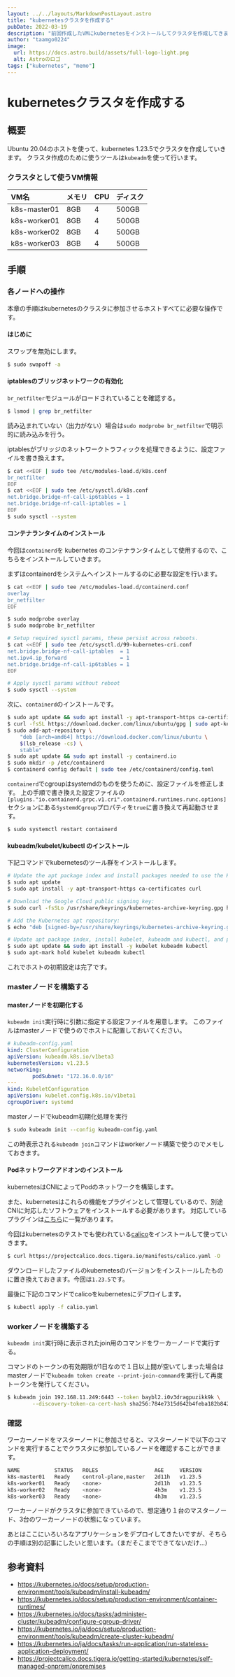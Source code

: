 ```yaml
---
layout: ../../layouts/MarkdownPostLayout.astro
title: "kubernetesクラスタを作成する"
pubDate: 2022-03-19
description: "前回作成したVMにkubernetesをインストールしてクラスタを作成してきます"
author: "taamgo0224"
image:
  url: https://docs.astro.build/assets/full-logo-light.png
  alt: Astroのロゴ
tags: ["kubernetes", "memo"]
---
```

# kubernetesクラスタを作成する

## 概要

Ubuntu 20.04のホストを使って、kubernetes 1.23.5でクラスタを作成していきます。
クラスタ作成のために使うツールは`kubeadm`を使って行います。

### クラスタとして使うVM情報

|VM名|メモリ|CPU|ディスク|
|:---|:---|:---|:---|
|k8s-master01|8GB|4|500GB|
|k8s-worker01|8GB|4|500GB|
|k8s-worker02|8GB|4|500GB|
|k8s-worker03|8GB|4|500GB|


## 手順

### 各ノードへの操作

本章の手順はkubernetesのクラスタに参加させるホストすべてに必要な操作です。

#### はじめに

スワップを無効にします。

```bash
$ sudo swapoff -a
```

#### iptablesのブリッジネットワークの有効化

`br_netfilter`モジュールがロードされていることを確認する。

```bash
$ lsmod | grep br_netfilter
```

読み込まれていない（出力がない）場合は`sudo modprobe br_netfilter`で明示的に読み込みを行う。

iptablesがブリッジのネットワークトラフィックを処理できるように、設定ファイルを書き換えます。

```bash
$ cat <<EOF | sudo tee /etc/modules-load.d/k8s.conf
br_netfilter
EOF
$ cat <<EOF | sudo tee /etc/sysctl.d/k8s.conf
net.bridge.bridge-nf-call-ip6tables = 1
net.bridge.bridge-nf-call-iptables = 1
EOF
$ sudo sysctl --system
```

#### コンテナランタイムのインストール

今回は`containerd`を kubernetes のコンテナランタイムとして使用するので、こちらをインストールしていきます。

まずはcontainerdをシステムへインストールするのに必要な設定を行います。

```bash
$ cat <<EOF | sudo tee /etc/modules-load.d/containerd.conf
overlay
br_netfilter
EOF

$ sudo modprobe overlay
$ sudo modprobe br_netfilter

# Setup required sysctl params, these persist across reboots.
$ cat <<EOF | sudo tee /etc/sysctl.d/99-kubernetes-cri.conf
net.bridge.bridge-nf-call-iptables  = 1
net.ipv4.ip_forward                 = 1
net.bridge.bridge-nf-call-ip6tables = 1
EOF

# Apply sysctl params without reboot
$ sudo sysctl --system
```

次に、`containerd`のインストールです。

```bash
$ sudo apt update && sudo apt install -y apt-transport-https ca-certificates curl software-properties-common
$ curl -fsSL https://download.docker.com/linux/ubuntu/gpg | sudo apt-key add -
$ sudo add-apt-repository \
    "deb [arch=amd64] https://download.docker.com/linux/ubuntu \
    $(lsb_release -cs) \
    stable"
$ sudo apt update && sudo apt install -y containerd.io
$ sudo mkdir -p /etc/containerd
$ containerd config default | sudo tee /etc/containerd/config.toml
```

`containerd`でcgroupはsystemdのものを使うために、設定ファイルを修正します。
上の手順で書き換えた設定ファイルの`[plugins."io.containerd.grpc.v1.cri".containerd.runtimes.runc.options]`セクションにある`SystemdCgroup`プロパティを`true`に書き換えて再起動させます。

```$bash
$ sudo systemctl restart containerd
```

#### kubeadm/kubelet/kubectl のインストール

下記コマンドでkubernetesのツール群をインストールします。

```bash
# Update the apt package index and install packages needed to use the Kubernetes apt repository:
$ sudo apt update
$ sudo apt install -y apt-transport-https ca-certificates curl

# Download the Google Cloud public signing key:
$ sudo curl -fsSLo /usr/share/keyrings/kubernetes-archive-keyring.gpg https://packages.cloud.google.com/apt/doc/apt-key.gpg

# Add the Kubernetes apt repository:
$ echo "deb [signed-by=/usr/share/keyrings/kubernetes-archive-keyring.gpg] https://apt.kubernetes.io/ kubernetes-xenial main" | sudo tee /etc/apt/sources.list.d/kubernetes.list

# Update apt package index, install kubelet, kubeadm and kubectl, and pin their version
$ sudo apt update && sudo apt install -y kubelet kubeadm kubectl
$ sudo apt-mark hold kubelet kubeadm kubectl
```

これでホストの初期設定は完了です。

### masterノードを構築する

#### masterノードを初期化する

`kubeadm init`実行時に引数に指定する設定ファイルを用意します。
このファイルはmasterノードで使うのでホストに配置しておいてください。

```yaml
# kubeadm-config.yaml
kind: ClusterConfiguration
apiVersion: kubeadm.k8s.io/v1beta3
kubernetesVersion: v1.23.5
networking:
        podSubnet: "172.16.0.0/16"
---
kind: KubeletConfiguration
apiVersion: kubelet.config.k8s.io/v1beta1
cgroupDriver: systemd
```

masterノードでkubeadm初期化処理を実行

```bash
$ sudo kubeadm init --config kubeadm-config.yaml
```

この時表示される`kubeadm join`コマンドはworkerノード構築で使うのでメモしておきます。

#### Podネットワークアドオンのインストール

kubernetesはCNIによってPodのネットワークを構築します。

また、kubernetesはこれらの機能をプラグインとして管理しているので、別途CNIに対応したソフトウェアをインストールする必要があります。
対応しているプラグインは[こちら](https://kubernetes.io/docs/concepts/cluster-administration/networking/)に一覧があります。

今回はkubernetesのテストでも使われている[calico](https://projectcalico.docs.tigera.io/about/about-calico)をインストールして使っていきます。

```bash
$ curl https://projectcalico.docs.tigera.io/manifests/calico.yaml -O
```

ダウンロードしたファイルのkubernetesのバージョンをインストールしたものに置き換えておきます。今回は`1.23.5`です。

最後に下記のコマンドでcalicoをkubernetesにデプロイします。

```bash
$ kubectl apply -f calio.yaml
```

### workerノードを構築する

`kubeadm init`実行時に表示されたjoin用のコマンドをワーカーノードで実行する。

コマンドのトークンの有効期限が1日なので１日以上間が空いてしまった場合はmasterノードで`kubeadm token create --print-join-command`を実行して再度トークンを発行してください。

```bash
$ kubeadm join 192.168.11.249:6443 --token baybl2.i0v3dragpuzikk9k \
        --discovery-token-ca-cert-hash sha256:784e7315d642b4feba182b8422d1d48fac3cba2cad5356481ddd3829eacce643
```

### 確認

ワーカーノードをマスターノードに参加させると、マスターノードで以下のコマンドを実行することでクラスタに参加しているノードを確認することができます。

```bash
NAME           STATUS   ROLES                  AGE     VERSION
k8s-master01   Ready    control-plane,master   2d11h   v1.23.5
k8s-worker01   Ready    <none>                 2d11h   v1.23.5
k8s-worker02   Ready    <none>                 4h3m    v1.23.5
k8s-worker03   Ready    <none>                 4h3m    v1.23.5
```

ワーカーノードがクラスタに参加できているので、想定通り１台のマスターノード、3台のワーカーノードの状態になっています。

あとはここにいろいろなアプリケーションをデプロイしてきたいですが、そちらの手順は別の記事にしたいと思います。（まだそこまでできてないだけ...）


## 参考資料

- https://kubernetes.io/docs/setup/production-environment/tools/kubeadm/install-kubeadm/
- https://kubernetes.io/docs/setup/production-environment/container-runtimes/
- https://kubernetes.io/docs/tasks/administer-cluster/kubeadm/configure-cgroup-driver/
- https://kubernetes.io/ja/docs/setup/production-environment/tools/kubeadm/create-cluster-kubeadm/
- https://kubernetes.io/ja/docs/tasks/run-application/run-stateless-application-deployment/
- https://projectcalico.docs.tigera.io/getting-started/kubernetes/self-managed-onprem/onpremises
